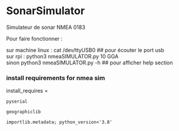 # SonarSimulator
Simulateur de sonar NMEA 0183

Pour faire fonctionner : 

sur machine linux : cat /dev/ttyUSB0 ## pour écouter le port usb  
sur rpi  : python3 nmeaSIMULATOR.py 10 GGA  
sinon python3 nmeaSIMULATOR.py -h ## pour afficher help section  


### install requirements for nmea sim
install_requires =

    pyserial

    geographiclib

    importlib.metadata; python_version<'3.8'

